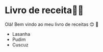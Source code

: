 # Livro de receita:woman_cook:

Olá! Bem vindo ao meu livro de receitas :blush: :wave:

- Lasanha
- Pudim
- Cuscuz